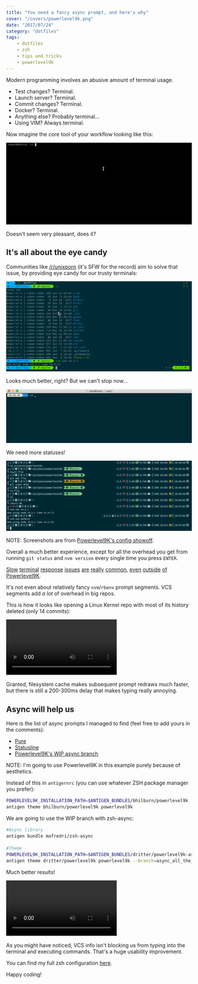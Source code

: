```yaml
---
title: "You need a fancy async prompt, and here's why"
cover: "/covers/powerlevel9k.png"
date: "2017/07/24"
category: "dotfiles"
tags:
    - dotfiles
    - zsh
    - tips and tricks
    - powerlevel9k
---
```


Modern programming involves an abusive amount of terminal usage.

* Test changes? Terminal.
* Launch server? Terminal.
* Commit changes? Terminal.
* Docker? Terminal.
* Anything else? Probably terminal...
* Using VIM? Always terminal.

Now imagine the core tool of your workflow looking like this:

![terminal without light](./prompt-nocolor.png)

Doesn't seem very pleasant, does it?

## It's all about the eye candy

Communities like [/r/unixporn](https://reddit.com/r/unixporn) (it's SFW for the record) aim to solve that issue, by providing eye candy for our trusty terminals:

![terminal with eyecandy](./terminal-eyecandy.png)

Looks much better, right? But we can't stop now...

![more eye candy](./more-eyecandy.gif)

We need more statuses!

![even more eye candy](./even-more-eyecandy.png)

NOTE: Screenshots are from [Powerlevel9K's config showoff](https://github.com/bhilburn/powerlevel9k/wiki/Show-Off-Your-Config).

Overall a much better experience, except for all the overhead you get from running `git status` and `nvm version` every single time you press `ENTER`.

[Slow](https://github.com/bhilburn/powerlevel9k/issues/232) [terminal](https://github.com/bhilburn/powerlevel9k/issues/374) [response](https://github.com/bhilburn/powerlevel9k/issues/132) [issues](https://github.com/bhilburn/powerlevel9k/issues/314) [are](https://github.com/bhilburn/powerlevel9k/issues/244) [really](https://github.com/bhilburn/powerlevel9k/issues/287) [common](https://github.com/robbyrussell/oh-my-zsh/issues/4116), [even](https://github.com/powerline/powerline/issues/1280) [outside](https://github.com/powerline/powerline/issues/1543) [of](https://github.com/powerline/powerline/issues/104) [Powerlevel9K](https://groups.google.com/forum/#!topic/powerline-support/7WCkP1HgPTc).

It's not even about relatively fancy `nvm`/`rbenv` prompt segments. VCS segments add *a lot* of overhead in big repos.

This is how it looks like opening a Linux Kernel repo with most of its history deleted (only 14 commits):

<video src="/videos/sync-prompt.mp4" controls loop preload='auto'>
</video>

Granted, filesystem cache makes subsequent prompt redraws much faster, but there is still a 200-300ms delay that makes typing really annoying.

## Async will help us

Here is the list of async prompts I managed to find (feel free to add yours in the comments):

* [Pure](https://github.com/sindresorhus/pure)
* [Statusline](https://github.com/el1t/statusline)
* [Powerlevel9K's WIP async branch](https://github.com/bhilburn/powerlevel9k/pull/344)

NOTE: I'm going to use Powerlevel9K in this example purely because of aesthetics.

Instead of this in `antigernrc` (you can use whatever ZSH package manager you prefer):

```sh
POWERLEVEL9K_INSTALLATION_PATH=$ANTIGEN_BUNDLES/bhilburn/powerlevel9k
antigen theme bhilburn/powerlevel9k powerlevel9k
```

We are going to use the WIP branch with zsh-async:

```sh
#Async library
antigen bundle mafredri/zsh-async

#Theme
POWERLEVEL9K_INSTALLATION_PATH=$ANTIGEN_BUNDLES/dritter/powerlevel9k-async_all_the_segments/powerlevel9k.zsh-theme
antigen theme dritter/powerlevel9k powerlevel9k --branch=async_all_the_segments
```

Much better results!

<video src="/videos/async-prompt.mp4" controls loop preload='auto'>
</video>

As you might have noticed, VCS info isn't blocking us from typing into the terminal and executing commands. That's a huge usability improvement.

You can find my full zsh configuration [here](https://github.com/Vagr9K/dotfiles/tree/master/zsh).

Happy coding!
